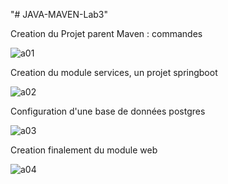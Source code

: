 "# JAVA-MAVEN-Lab3" 

Creation du Projet parent Maven : commandes

![a01](https://github.com/user-attachments/assets/611e1c76-5f94-4939-afb7-059c04dbb5a2)

Creation du module services, un projet springboot

![a02](https://github.com/user-attachments/assets/cb20d3a9-18af-4ee5-9a5c-da54b678d0c6)

Configuration d'une base de données postgres

![a03](https://github.com/user-attachments/assets/8b7efb3e-fef1-4fbf-acbd-68b427ae82c1)

Creation finalement du module web

![a04](https://github.com/user-attachments/assets/6002ee9f-8ba0-4d9b-bad3-edbdaafd304e)




